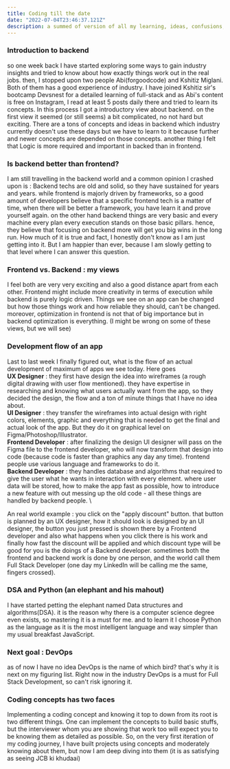 ```yaml
---
title: Coding till the date
date: "2022-07-04T23:46:37.121Z"
description: a summed of version of all my learning, ideas, confusions, views and experiences in coding till now (July 2022). I felt journalizing my journey this way will help more beginners.
---
```

### Introduction to backend
so one week back I have started exploring some ways to gain industry insights and tried to know about how exactly things work out in the real jobs. then, I stopped upon two people Abi(forgoodcode) and Kshitiz Miglani. Both of them has a good experience of industry. I have joined Kshitiz sir's bootcamp Devsnest for a detailed learning of full-stack and as Abi's content is free on Instagram, I read at least 5 posts daily there and tried to learn its concepts. In this process I got a introductory view about backend. on the first view it seemed (or still seems) a bit complicated, no not hard but exciting. There are a tons of concepts and ideas in backend which industry currently doesn't use these days but we have to learn to it because further and newer concepts are depended on those concepts. another thing I felt that Logic is more required and important in backed than in frontend. 

### Is backend better than frontend?
I am still travelling in the backend world and a common opinion I crashed upon is : Backend techs are old and solid, so they have sustained for years and years. while frontend is majorly driven by frameworks, so a good amount of developers believe that a specific frontend tech is a matter of time, when there will be better a framework, you have learn it and prove yourself again. on the other hand backend things are very basic and every machine every plan every execution stands on those basic pillars. hence, they believe that focusing on backend more will get you big wins in the long run. How much of it is true and fact, I honestly don't know as I am just getting into it. But I am happier than ever, because I am slowly getting to that level where I can answer this question. 

### Frontend vs. Backend : my views
I feel both are very very exciting and also a good distance apart from each other. Frontend might include more creativity in terms of execution while backend is purely logic driven. Things we see on an app can be changed but how those things work and how reliable they should, can't be changed. moreover, optimization in frontend is not that of big importance but in backend optimization is everything. (I might be wrong on some of these views, but we will see)

### Development flow of an app
Last to last week I finally figured out, what is the flow of an actual development of maximum of apps we see today. Here goes \
**UX Designer** : they first have design the idea into wireframes (a rough digital drawing with user flow mentioned). they have expertise in researching and knowing what users actually want from the app, so they decided the design, the flow and a ton of minute things that I have no idea about. \
**UI Designer** : they transfer the wireframes into actual design with right colors, elements,  graphic and everything that is needed to get the final and actual look of the app. But they do it on graphical level on Figma/Photoshop/Illustrator. \
**Frontend Developer** : after finalizing the design UI designer will pass on the Figma file to the frontend developer, who will now transform that design into code (because code is faster than graphics any day any time). frontend people use various language and frameworks to do it. \
**Backend Developer** : they handles database and algorithms that required to give the user what he wants in interaction with every element. where user data will be stored, how to make the app fast as possible, how to introduce a new feature with out messing up the old code - all these things are handled by backend people. \

An real world example : you click on the "apply discount" button. that button is planned by an UX designer, how it should look is designed by an UI designer, the button you just pressed is shown there by a Frontend developer and also what happens when you click there is his work and finally how fast the discount will be applied and which discount type will be good for you is the doings of a Backend developer. sometimes both the frontend and backend work is done by one person, and the world call them Full Stack Developer (one day my LinkedIn will be calling me the same, fingers crossed).

### DSA and Python (an elephant and his mahout)
I have started petting the elephant named Data structures and algorithms(DSA). it is the reason why there is a computer science degree even exists, so mastering it is a must for me. and to learn it I choose Python as the language as it is the most intelligent language and way simpler than my usual breakfast JavaScript.

### Next goal : DevOps
as of now I have no idea DevOps is the name of which bird? that's why it is next on my figuring list. Right now in the industry DevOps is a must for Full Stack Development, so can't risk ignoring it. 

### Coding concepts has two faces
Implementing a coding concept and knowing it top to down from its root is two different things. One can implement the concepts to build basic stuffs, but the interviewer whom you are showing that work too will expect you to be knowing them as detailed as possible. So, on the very first iteration of my coding journey, I have built projects using concepts and moderately knowing about them, but now I am deep diving into them (it is as satisfying as seeing JCB ki khudaai)